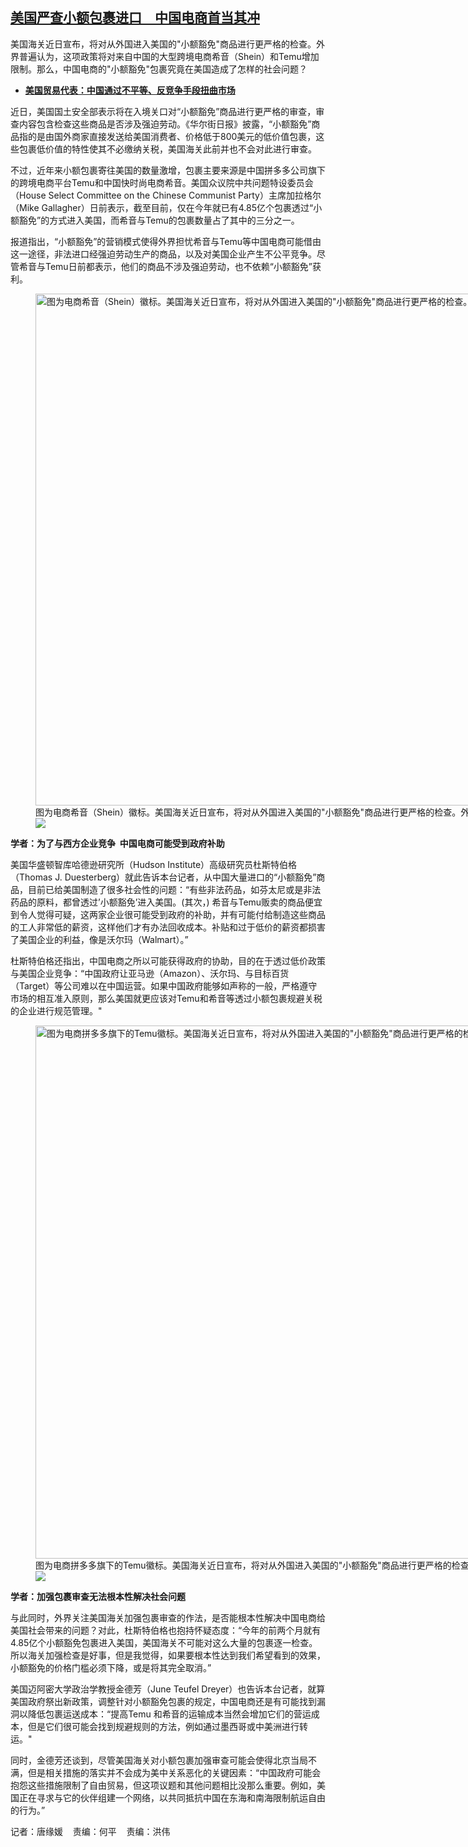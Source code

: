 <!--1712859660000-->
[美国严查小额包裹进口　中国电商首当其冲](https://www.rfa.org/mandarin/yataibaodao/jingmao/tj-04082024110843.html)
------

<p>美国海关近日宣布，将对从外国进入美国的"小额豁免"商品进行更严格的检查。外界普遍认为，这项政策将对来自中国的大型跨境电商希音（Shein）和Temu增加限制。那么，中国电商的"小额豁免"包裹究竟在美国造成了怎样的社会问题？</p><ul><li><a href="https://www.rfa.org/mandarin/Xinwen/6-03012022120317.html"><strong>美国贸易代表：中国通过不平等、反竞争手段扭曲市场</strong></a></li></ul><p><span style="font-weight: 400;">近日，美国国土安全部表示将在入境关口对“小额豁免”商品进行更严格的审查，审查内容包含检查这些商品是否涉及强迫劳动。《华尔街日报》披露，“小额豁免”商品指的是由国外商家直接发送给美国消费者、价格低于800美元的低价值包裹，这些包裹低价值的特性使其不必缴纳关税，美国海关此前并也不会对此进行审查。</span></p><p><span style="font-weight: 400;">不过，近年来小额包裹寄往美国的数量激增，包裹主要来源是中国拼多多公司旗下的跨境电商平台Temu和中国快时尚电商希音。美国众议院中共问题特设委员会（House Select Committee on the Chinese Communist Party）主席加拉格尔（Mike Gallagher）日前表示，截至目前，仅在今年就已有4.85亿个包裹透过“小额豁免”的方式进入美国，而希音与Temu的包裹数量占了其中的三分之一。</span></p><p><span style="font-weight: 400;">报道指出，“小额豁免”的营销模式使得外界担忧希音与Temu等中国电商可能借由这一途径，非法进口经强迫劳动生产的商品，以及对美国企业产生不公平竞争。尽管希音与Temu日前都表示，他们的商品不涉及强迫劳动，也不依赖“小额豁免”获利。</span></p><p><figure class="image-richtext image-inline captioned" style="width:1280px;"><img alt='图为电商希音（Shein）徽标。美国海关近日宣布，将对从外国进入美国的"小额豁免"商品进行更严格的检查。外界认为，这项政策将对中国的大型跨境电商希音和Temu增加限制。（路透社图片）' height="819" src="https://www.rfa.org/mandarin/yataibaodao/jingmao/tj-04082024110843.html/2020-10-15t000000z_238244834_rc29jj9tvpuv_rtrmadp_3_inditex-challengers.jpg/@@images/88bfd6e3-8105-442e-9ac7-e6ba85ec6500.jpeg" title="2020-10-15T000000Z_238244834_RC29JJ9TVPUV_RTRMADP_3_INDITEX-CHALLENGERS.JPG" width="1280"/><figcaption class="image-caption">图为电商希音（Shein）徽标。美国海关近日宣布，将对从外国进入美国的"小额豁免"商品进行更严格的检查。外界认为，这项政策将对中国的大型跨境电商希音和Temu增加限制。（路透社图片）</figcaption><small></small><div id="zoomattribute"><a data-caption='图为电商希音（Shein）徽标。美国海关近日宣布，将对从外国进入美国的"小额豁免"商品进行更严格的检查。外界认为，这项政策将对中国的大型跨境电商希音和Temu增加限制。（路透社图片）' data-fancybox="" href="https://www.rfa.org/mandarin/yataibaodao/jingmao/tj-04082024110843.html/2020-10-15t000000z_238244834_rc29jj9tvpuv_rtrmadp_3_inditex-challengers.jpg" id="single_image" title='图为电商希音（Shein）徽标。美国海关近日宣布，将对从外国进入美国的"小额豁免"商品进行更严格的检查。外界认为，这项政策将对中国的大型跨境电商希音和Temu增加限制。（路透社图片）'><img src="/++plone++rfa-resources/img/icon-zoom.png"/></a></div></figure></p><p><b>学者：为了与西方企业竞争  中国电商可能受到政府补助</b></p><p><span style="font-weight: 400;">美国华盛顿智库哈德逊研究所（Hudson Institute）高级研究员杜斯特伯格（Thomas J. Duesterberg）就此告诉本台记者，从中国大量进口的“小额豁免”商品，目前已给美国制造了很多社会性的问题：“有些非法药品，如芬太尼或是非法药品的原料，都曾透过’小额豁免’进入美国。(其次，) 希音与Temu贩卖的商品便宜到令人觉得可疑，这两家企业很可能受到政府的补助，并有可能付给制造这些商品的工人非常低的薪资，这样他们才有办法回收成本。补贴和过于低价的薪资都损害了美国企业的利益，像是沃尔玛（Walmart）。”</span></p><p><span style="font-weight: 400;">杜斯特伯格还指出，中国电商之所以可能获得政府的协助，目的在于透过低价政策与美国企业竞争：“中国政府让亚马逊（Amazon）、沃尔玛、与目标百货（Target）等公司难以在中国运营。如果中国政府能够如声称的一般，严格遵守市场的相互准入原则，那么美国就更应该对Temu和希音等透过小额包裹规避关税的企业进行规范管理。"</span></p><p><figure class="image-richtext image-inline captioned" style="width:1280px;"><img alt='图为电商拼多多旗下的Temu徽标。美国海关近日宣布，将对从外国进入美国的"小额豁免"商品进行更严格的检查。外界认为，这项政策将对中国的大型跨境电商希音和Temu增加限制。（路透社图片）' height="853" src="https://www.rfa.org/mandarin/yataibaodao/jingmao/tj-04082024110843.html/2023-04-26t055848z_1248072234_rc25m0a7cvan_rtrmadp_3_temu-expansion-europe.jpg/@@images/b45f053d-bbcd-491d-9014-5ca363f7894d.jpeg" title="2023-04-26T055848Z_1248072234_RC25M0A7CVAN_RTRMADP_3_TEMU-EXPANSION-EUROPE.JPG" width="1280"/><figcaption class="image-caption">图为电商拼多多旗下的Temu徽标。美国海关近日宣布，将对从外国进入美国的"小额豁免"商品进行更严格的检查。外界认为，这项政策将对中国的大型跨境电商希音和Temu增加限制。（路透社图片）</figcaption><small></small><div id="zoomattribute"><a data-caption='图为电商拼多多旗下的Temu徽标。美国海关近日宣布，将对从外国进入美国的"小额豁免"商品进行更严格的检查。外界认为，这项政策将对中国的大型跨境电商希音和Temu增加限制。（路透社图片）' data-fancybox="" href="https://www.rfa.org/mandarin/yataibaodao/jingmao/tj-04082024110843.html/2023-04-26t055848z_1248072234_rc25m0a7cvan_rtrmadp_3_temu-expansion-europe.jpg" id="single_image" title='图为电商拼多多旗下的Temu徽标。美国海关近日宣布，将对从外国进入美国的"小额豁免"商品进行更严格的检查。外界认为，这项政策将对中国的大型跨境电商希音和Temu增加限制。（路透社图片）'><img src="/++plone++rfa-resources/img/icon-zoom.png"/></a></div></figure></p><p><b>学者：加强包裹审查无法根本性解决社会问题</b></p><p><span style="font-weight: 400;">与此同时，外界关注美国海关加强包裹审查的作法，是否能根本性解决中国电商给美国社会带来的问题？对此，杜斯特伯格也抱持怀疑态度：“今年的前两个月就有4.85亿个小额豁免包裹进入美国，美国海关不可能对这么大量的包裹逐一检查。所以海关加强检查是好事，但是我觉得，如果要根本性达到我们希望看到的效果，小额豁免的价格门槛必须下降，或是将其完全取消。”</span></p><p><span style="font-weight: 400;">美国迈阿密大学政治学教授金德芳（June Teufel Dreyer）也告诉本台记者，就算美国政府祭出新政策，调整针对小额豁免包裹的规定，中国电商还是有可能找到漏洞以降低包裹运送成本：“提高Temu 和希音的运输成本当然会增加它们的营运成本，但是它们很可能会找到规避规则的方法，例如通过墨西哥或中美洲进行转运。"</span></p><p><span style="font-weight: 400;">同时，金德芳还谈到，尽管美国海关对小额包裹加强审查可能会使得北京当局不满，但是相关措施的落实并不会成为美中关系恶化的关键因素：“中国政府可能会抱怨这些措施限制了自由贸易，但这项议题和其他问题相比没那么重要。例如，美国正在寻求与它的伙伴组建一个网络，以共同抵抗中国在东海和南海限制航运自由的行为。”</span></p><p><span style="font-weight: 400;">记者：唐缘媛    责编：何平    责编：洪伟<br/></span></p>
